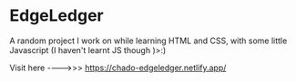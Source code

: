 # EdgeLedger
A random project I work on while learning HTML and CSS, with some little Javascript (I haven't learnt JS though )>:)

Visit here ---->>> https://chado-edgeledger.netlify.app/
